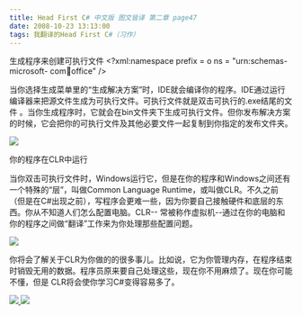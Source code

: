 ```yaml
---
title: Head First C# 中文版 图文皆译 第二章 page47
date: 2008-10-23 13:13:00
tags: 我翻译的Head First C#（习作）
---
```

生成程序来创建可执行文件  <?xml:namespace prefix = o ns = "urn:schemas-microsoft-
com:office:office" />

当你选择生成菜单里的“生成解决方案”时，IDE就会编译你的程序。IDE通过运行编译器来把源文件生成为可执行文件。可执行文件就是双击可执行的.exe结尾的文件
。当你生成程序时，它就会在bin文件夹下生成可执行文件。但你发布解决方案的时候，它会把你的可执行文件及其他必要文件一起复制到你指定的发布文件夹。

![](https://p-blog.csdn.net/images/p_blog_csdn_net/cuipengfei1/EntryImages/20081023/%E6%88%AA%E5%9B%BE00.jpg)

你的程序在CLR中运行

当你双击可执行文件时，Windows运行它，但是在你的程序和Windows之间还有一个特殊的“层”，叫做Common Language
Runtime，或叫做CLR。不久之前（但是在C#出现之前），写程序会更难一些，因为你要自己接触硬件和底层的东西。你从不知道人们怎么配置电脑。CLR--
常被称作虚拟机--通过在你的电脑和你的程序之间做“翻译”工作来为你处理那些配置问题。

![](https://p-blog.csdn.net/images/p_blog_csdn_net/cuipengfei1/EntryImages/20081023/%E6%88%AA%E5%9B%BE01.jpg)

你将会了解关于CLR为你做的的很多事儿。比如说，它为你管理内存，在程序结束时销毁无用的数据。程序员原来要自己处理这些，现在你不用麻烦了。现在你可能不懂，但是
CLR将会使你学习C#变得容易多了。



[ ![](https://profile.csdnimg.cn/5/2/5/3_cuipengfei1)
![](https://g.csdnimg.cn/static/user-reg-year/1x/11.png)
](https://blog.csdn.net/cuipengfei1)





